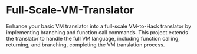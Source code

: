 # Full-Scale-VM-Translator
Enhance your basic VM translator into a full-scale VM-to-Hack translator by implementing branching and function call commands. This project extends the translator to handle the full VM language, including function calling, returning, and branching, completing the VM translation process.
